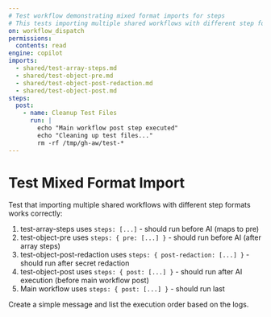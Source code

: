 ```yaml
---
# Test workflow demonstrating mixed format imports for steps
# This tests importing multiple shared workflows with different step formats
on: workflow_dispatch
permissions:
  contents: read
engine: copilot
imports:
  - shared/test-array-steps.md
  - shared/test-object-pre.md
  - shared/test-object-post-redaction.md
  - shared/test-object-post.md
steps:
  post:
    - name: Cleanup Test Files
      run: |
        echo "Main workflow post step executed"
        echo "Cleaning up test files..."
        rm -rf /tmp/gh-aw/test-*
---
```


# Test Mixed Format Import

Test that importing multiple shared workflows with different step formats works correctly:
1. test-array-steps uses `steps: [...]` - should run before AI (maps to pre)
2. test-object-pre uses `steps: { pre: [...] }` - should run before AI (after array steps)
3. test-object-post-redaction uses `steps: { post-redaction: [...] }` - should run after secret redaction
4. test-object-post uses `steps: { post: [...] }` - should run after AI execution (before main workflow post)
5. Main workflow uses `steps: { post: [...] }` - should run last

Create a simple message and list the execution order based on the logs.
